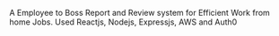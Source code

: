 A Employee to Boss Report and Review system for Efficient Work from home Jobs.
Used Reactjs, Nodejs, Expressjs, AWS and Auth0

